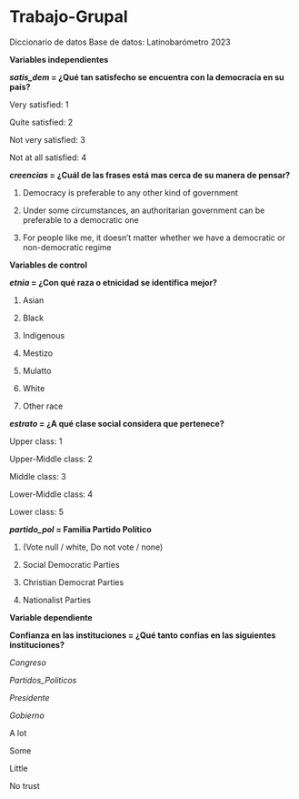 # Trabajo-Grupal

Diccionario de datos 
Base de datos: Latinobarómetro 2023

**Variables independientes**

***satis_dem* = ¿Qué tan satisfecho se encuentra con la democracia en su país?**

Very satisfied: 1

Quite satisfied: 2

Not very satisfied: 3

Not at all satisfied: 4

***creencias* = ¿Cuál de las frases está mas cerca de su manera de pensar?**

1. Democracy is preferable to any other kind of government 

2. Under some circumstances, an authoritarian government can be preferable to a democratic one 

3. For people like me, it doesn’t matter whether we have a democratic or non-democratic regime 

**Variables de control**

***etnia* = ¿Con qué raza o etnicidad se identifica mejor?**

1. Asian 

2. Black 

3. Indigenous 

4. Mestizo 

5. Mulatto 

6. White 

7. Other race 

***estrato* = ¿A qué clase social considera que pertenece?**

Upper class: 1 

Upper-Middle class: 2

Middle class: 3

Lower-Middle class: 4

Lower class: 5

***partido_pol* = Familia Partido Político** 

1. (Vote null / white, Do not vote / none) 


2. Social Democratic Parties 


3. Christian Democrat Parties 


4. Nationalist Parties 


**Variable dependiente** 

**Confianza en las instituciones = ¿Qué tanto confias en las siguientes instituciones?**

*Congreso*

*Partidos_Politicos*

*Presidente*

*Gobierno*

 A lot 
 
 Some  
 
 Little  
 
 No trust 



